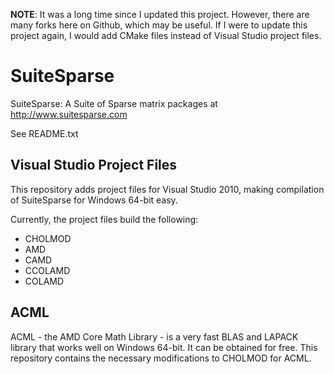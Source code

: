 **NOTE**: It was a long time since I updated this project. However, there are many forks here on Github, which may be useful. If I were to update this project again, I would add CMake files instead of Visual Studio project files.

SuiteSparse
===========
SuiteSparse:  A Suite of Sparse matrix packages at http://www.suitesparse.com

See README.txt

Visual Studio Project Files
---------------------------
This repository adds project files for Visual Studio 2010, making compilation of SuiteSparse for Windows 64-bit easy.

Currently, the project files build the following:

* CHOLMOD
* AMD
* CAMD
* CCOLAMD
* COLAMD

ACML
----
ACML - the AMD Core Math Library - is a very fast BLAS and LAPACK library that works
well on Windows 64-bit. It can be obtained for free. This repository contains the necessary modifications to CHOLMOD for ACML.
